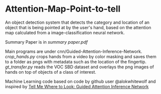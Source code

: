 # Attention-Map-Point-to-tell
An object detection system that detects the category and location of an object that is being pointed at by the user's hand, based on the attention map calculated from a image-classification neural network.

Summary Paper is in *summary paper.pdf*

Main programs are under cnn/Guided-Attention-Inference-Network.
*crop_hands.py* crops hands from a video by color masking and saves them to a folder
as pngs with metadata such as the location of the fingertip.
*gt_transfer.py* reads the VOC SBD dataset and overlays the png images of hands on top of objects of a class of interest. 

Machine Learning code based on code by github user @alokwhitewolf and inspired by [Tell Me Where to Look: Guided Attention Inference Network](https://arxiv.org/abs/1802.10171)
